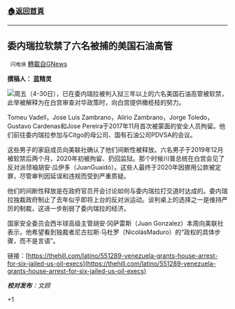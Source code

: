 ###  [:house:返回首頁](https://github.com/ourhimalayas/txt)
---

## 委内瑞拉软禁了六名被捕的美国石油高管
` 闪电侠` [轉載自GNews](https://gnews.org/zh-hans/1159241/)

**撰稿人： 蓝精灵**

![]()![](https://gnews-media-offload.s3.amazonaws.com/wp-content/uploads/2021/04/30232951/19-12-2.jpg)周五（4-30日），已在委内瑞拉被判入狱三年以上的六名美国石油高管被软禁，此举被解释为在白宫审查对华政策时，向白宫提供橄榄枝的努力。

Tomeu Vadell，Jose Luis Zambrano，Alirio Zambrano，Jorge Toledo，Gustavo Cardenas和Jose Pereira于2017年11月首次被蒙面的安全人员拘留。他们前往委内瑞拉参加与Citgo的母公司、国有石油公司PDVSA的会议。

这些男子的家庭成员向美联社确认了他们间断性被释放。六名男子于2019年12月被软禁后两个月，2020年初被拘留、扔回监狱。那个时候川普总统在白宫会见了反对派领袖胡安·瓜伊多（JuanGuaidó）。这些人最终于2020年因挪用公款被定罪，尽管审判因延误和违规而受到严重质疑。

他们的间断性释放是在政府官员开会讨论如何与委内瑞拉打交道时达成的。委内瑞拉独裁政府制止了去年似乎即将上台的反对派运动。谈判桌上的选择之一是维持严厉的制裁，这进一步削弱了委内瑞拉的经济。

国家安全委员会西半球高级主管胡安·冈萨雷斯（Juan Gonzalez）本周向美联社表示，他希望看到独裁者尼古拉斯·马杜罗（NicolásMaduro）的“政权的具体步骤，而不是言语”。

链接：[https://thehill.com/latino/551289-venezuela-grants-house-arrest-for-six-jailed-us-oil-execs](https://thehill.com/latino/551289-venezuela-grants-house-arrest-for-six-jailed-us-oil-execs)

***校对发布**：文顾*

+1
